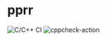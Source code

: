 # pprr
![C/C++ CI](https://github.com/stepin104445/pprr/workflows/C/C++%20CI/badge.svg)
![cppcheck-action](https://github.com/stepin104445/pprr/workflows/cppcheck-action/badge.svg)
